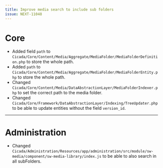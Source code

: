 ```yaml
---
title: Improve media search to include sub folders
issue: NEXT-11048
---
```

# Core
* Added field `path` to `Cicada/Core/Content/Media/Aggregate/MediaFolder/MediaFolderDefinition.php` to store the whole path.
* Added `path` to `Cicada/Core/Content/Media/Aggregate/MediaFolder/MediaFolderEntity.php` to store the whole path.
* Changed `Cicada/Core/Content/Media/DataAbstractionLayer/MediaFolderIndexer.php` to set the correct path to the media folder.
* Changed `Cicada/Core/Framework/DataAbstractionLayer/Indexing/TreeUpdater.php` to be able to update entities without the field `version_id`.
___
# Administration
* Changed `Cicada/Administration/Resources/app/administration/src/module/sw-media/component/sw-media-library/index.js` to be able to also search in all subFolders.
